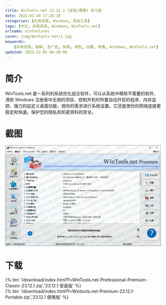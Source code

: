 ```yaml
---
title: WinTools.net 23.12.1 (安装/便携) 学习版
date: 2022-01-20 17:26:18
categories: [实用资源, Windows, 系统工具]
tags: [中文, 实用资源, Windows, WinTools.net]
urlname: wintoolsnet
cover: /img/WinTools-net/1.jpg
keywords:
    [实用资源, 破解, 去广告, 纯净, 绿色, 白嫖, 免费, Windows, WinTools.net]
updated: 2023-12-05 04:30:00
---
```


# 简介

WinTools.net 是一系列的系统优化组合软件，可以从系统中移除不需要的软件、清除 Windows 注册表中无用的项目、控制开机时所要自动开启的程序、内存监控、强力的自定义桌面功能，按你的需求进行系统设置。它还能使你的网络连接更稳定和快速。保护您的隐私和机密资料的安全。

# 截图

![](/img/WinTools-net/2.jpg)

# 下载

{% btn '/download/index.html?f=WinTools.net-Professional-Premium-Classic-23.12.1.zip','23.12.1 安装版' %}
<br>
{% btn '/download/index.html?f=Wintools.net-Premium-23.12.1-Portable.zip','23.12.1 便携版' %}
